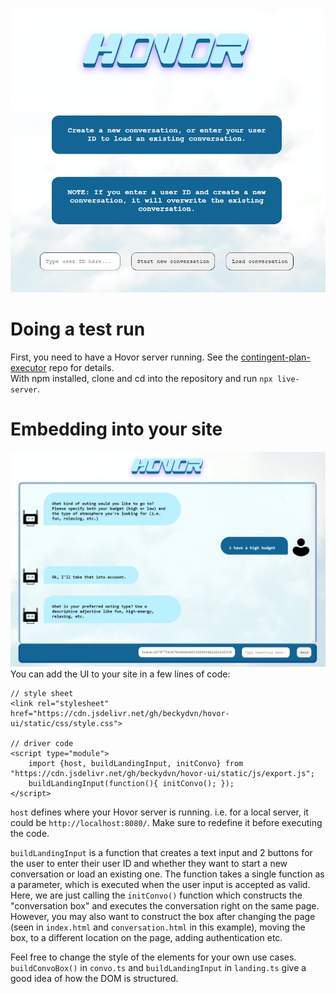![landing](hovor_landing.png) 

# Doing a test run
First, you need to have a Hovor server running. See the [contingent-plan-executor](https://github.com/dialogue-planning/contingent-plan-executor) repo for details.  
With npm installed, clone and cd into the repository and run `npx live-server`.  



# Embedding into your site
![chat](hovor_chat.png)
You can add the UI to your site in a few lines of code:

```
// style sheet
<link rel="stylesheet" href="https://cdn.jsdelivr.net/gh/beckydvn/hovor-ui/static/css/style.css">

// driver code
<script type="module">
    import {host, buildLandingInput, initConvo} from "https://cdn.jsdelivr.net/gh/beckydvn/hovor-ui/static/js/export.js";
    buildLandingInput(function(){ initConvo(); });
</script>
```


`host` defines where your Hovor server is running. i.e. for a local server, it could be `http://localhost:8080/`. Make sure to redefine it before executing the code.  

`buildLandingInput` is a function that creates a text input and 2 buttons for the user to enter their user ID and whether they want to start a new conversation or load an existing one. The function takes a single function as a parameter, which is executed when the user input is accepted as valid. Here, we are just calling the `initConvo()` function which constructs the "conversation box" and executes the conversation right on the same page. However, you may also want to construct the box after changing the page (seen in `index.html` and `conversation.html` in this example), moving the box, to a different location on the page, adding authentication etc.  

Feel free to change the style of the elements for your own use cases. `buildConvoBox()` in `convo.ts` and `buildLandingInput` in `landing.ts` give a good idea of how the DOM is structured.